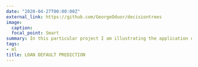 ```yaml
---
date: "2020-04-27T00:00:00Z"
external_link: https://github.com/GeorgeOduor/decisiontrees
image:
  caption: 
  focal_point: Smart
summary: In this particular project I am illustrating the application of decision trees in prediction of loan default status.
tags:
- ml
title: LOAN DEFAULT PREDICTION
---
```

